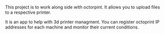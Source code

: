This project is to work along side with octorpint.  It allows you to upload files to a respective printer.

It is an app to help with 3d printer managment.  You can register octoprint IP addresses for each machine and monitor their current conditions.